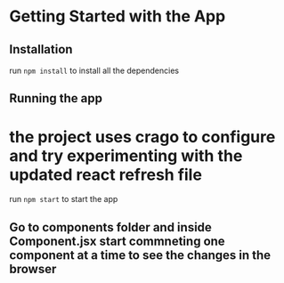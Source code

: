 # Getting Started with the App

## Installation

run `npm install` to install all the dependencies

## Running the app

# the project uses crago to configure and try experimenting with the updated react refresh file

run `npm start` to start the app

## Go to components folder and inside Component.jsx start commneting one component at a time to see the changes in the browser

```

```
